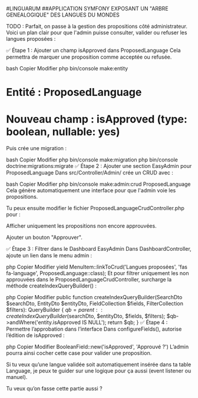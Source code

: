 #LINGUARUM
##APPLICATION SYMFONY EXPOSANT UN "ARBRE GENEALOGIQUE" DES LANGUES DU MONDES

TODO :
Parfait, on passe à la gestion des propositions côté administrateur. Voici un plan clair pour que l'admin puisse consulter, valider ou refuser les langues proposées :

✅ Étape 1 : Ajouter un champ isApproved dans ProposedLanguage
Cela permettra de marquer une proposition comme acceptée ou refusée.

bash
Copier
Modifier
php bin/console make:entity

# Entité : ProposedLanguage

# Nouveau champ : isApproved (type: boolean, nullable: yes)

Puis crée une migration :

bash
Copier
Modifier
php bin/console make:migration
php bin/console doctrine:migrations:migrate
✅ Étape 2 : Ajouter une section EasyAdmin pour ProposedLanguage
Dans src/Controller/Admin/ crée un CRUD avec :

bash
Copier
Modifier
php bin/console make:admin:crud ProposedLanguage
Cela génère automatiquement une interface pour que l'admin voie les propositions.

Tu peux ensuite modifier le fichier ProposedLanguageCrudController.php pour :

Afficher uniquement les propositions non encore approuvées.

Ajouter un bouton "Approuver".

✅ Étape 3 : Filtrer dans le Dashboard EasyAdmin
Dans DashboardController, ajoute un lien dans le menu admin :

php
Copier
Modifier
yield MenuItem::linkToCrud('Langues proposées', 'fas fa-language', ProposedLanguage::class);
Et pour filtrer uniquement les non approuvées dans le ProposedLanguageCrudController, surcharge la méthode createIndexQueryBuilder() :

php
Copier
Modifier
public function createIndexQueryBuilder(SearchDto $searchDto, EntityDto $entityDto, FieldCollection $fields, FilterCollection $filters): QueryBuilder
{
    $qb = parent::createIndexQueryBuilder($searchDto, $entityDto, $fields, $filters);
$qb->andWhere('entity.isApproved IS NULL');
return $qb;
}
✅ Étape 4 : Permettre l’approbation dans l’interface
Dans configureFields(), autorise l’édition de isApproved :

php
Copier
Modifier
BooleanField::new('isApproved', 'Approuvé ?')
L’admin pourra ainsi cocher cette case pour valider une proposition.

Si tu veux qu’une langue validée soit automatiquement insérée dans ta table Language, je peux te guider sur une logique pour ça aussi (event listener ou manuel).

Tu veux qu’on fasse cette partie aussi ?
